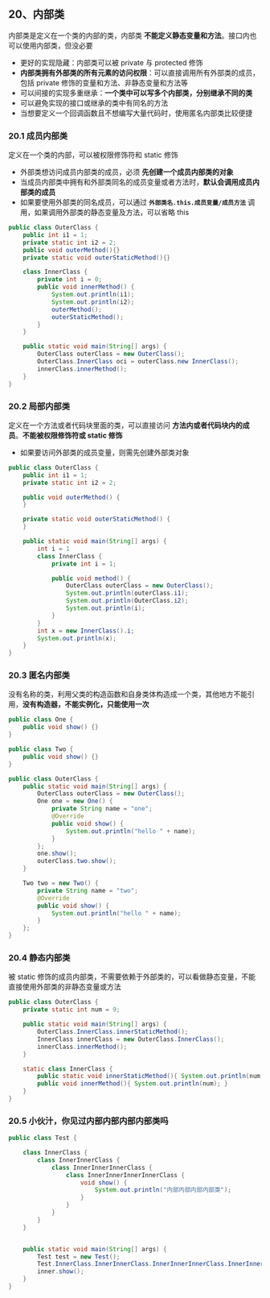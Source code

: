 ## 20、内部类

内部类是定义在一个类的内部的类，内部类 **不能定义静态变量和方法**。接口内也可以使用内部类，但没必要

* 更好的实现隐藏：内部类可以被 private 与 protected 修饰
* **内部类拥有外部类的所有元素的访问权限**：可以直接调用所有外部类的成员，包括 private 修饰的变量和方法、非静态变量和方法等
* 可以间接的实现多重继承：**一个类中可以写多个内部类，分别继承不同的类**
* 可以避免实现的接口或继承的类中有同名的方法
* 当想要定义一个回调函数且不想编写大量代码时，使用匿名内部类比较便捷

### 20.1  成员内部类

定义在一个类的内部，可以被权限修饰符和 static 修饰

- 外部类想访问成员内部类的成员，必须 **先创建一个成员内部类的对象**
- 当成员内部类中拥有和外部类同名的成员变量或者方法时，**默认会调用成员内部类的成员**
- 如果要使用外部类的同名成员，可以通过 **`外部类名.this.成员变量/成员方法`** 调用，如果调用外部类的静态变量及方法，可以省略 this

```java
public class OuterClass {
    public int i1 = 1;
    private static int i2 = 2;
    public void outerMethod(){}
    private static void outerStaticMethod(){}

    class InnerClass {
        private int i = 0;
        public void innerMethod() {
            System.out.println(i1);
            System.out.println(i2);
            outerMethod();
            outerStaticMethod();
        }
    }

    public static void main(String[] args) {
        OuterClass outerClass = new OuterClass();
        OuterClass.InnerClass oci = outerClass.new InnerClass();
        innerClass.innerMethod();
    }
}
```

### 20.2  局部内部类

定义在一个方法或者代码块里面的类，可以直接访问 **方法内或者代码块内的成员**。**不能被权限修饰符或 static 修饰**

- 如果要访问外部类的成员变量，则需先创建外部类对象

```java
public class OuterClass {
    public int i1 = 1;
    private static int i2 = 2;

    public void outerMethod() {
    }

    private static void outerStaticMethod() {
    }

    public static void main(String[] args) {
        int i = 1
        class InnerClass {
            private int i = 1;

            public void method() {
                OuterClass outerClass = new OuterClass();
                System.out.println(outerClass.i1);
                System.out.println(OuterClass.i2);
                System.out.println(i);
            }
        }
        int x = new InnerClass().i;
        System.out.println(x);
    }
}
```

### 20.3  匿名内部类

没有名称的类，利用父类的构造函数和自身类体构造成一个类，其他地方不能引用，**没有构造器，不能实例化，只能使用一次**

```java
public class One {
    public void show() {}
}

public class Two {
    public void show() {}
}

public class OuterClass {
    public static void main(String[] args) {
        OuterClass outerClass = new OuterClass();
        One one = new One() {
            private String name = "one";
            @Override
            public void show() {
                System.out.println("hello " + name);
            }
        };
        one.show();
        outerClass.two.show();
    }

    Two two = new Two() {
        private String name = "two";
        @Override
        public void show() {
            System.out.println("hello " + name);
        }
    };
}
```

### 20.4  静态内部类

被 static 修饰的成员内部类，不需要依赖于外部类的，可以看做静态变量，不能直接使用外部类的非静态变量或方法

```java
public class OuterClass {
    private static int num = 9;

    public static void main(String[] args) {
        OuterClass.InnerClass.innerStaticMethod();
        InnerClass innerClass = new OuterClass.InnerClass();
        innerClass.innerMethod();
    }

    static class InnerClass {
        public static void innerStaticMethod(){ System.out.println(num); }
        public void innerMethod(){ System.out.println(num); }
    }
}
```

### 20.5  小伙汁，你见过内部内部内部内部类吗

```java
public class Test {

    class InnerClass {
        class InnerInnerClass {
            class InnerInnerInnerClass {
                class InnerInnerInnerInnerClass {
                    void show() {
                        System.out.println("内部内部内部内部类");
                    }
                }
            }
        }
    }


    public static void main(String[] args) {
        Test test = new Test();
        Test.InnerClass.InnerInnerClass.InnerInnerInnerClass.InnerInnerInnerInnerClass inner = test.new InnerClass().new InnerInnerClass().new InnerInnerInnerClass().new InnerInnerInnerInnerClass();
        inner.show();
    }
}
```